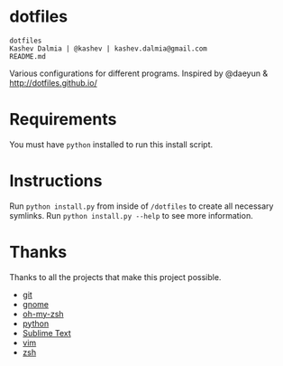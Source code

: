 dotfiles
========

    dotfiles
    Kashev Dalmia | @kashev | kashev.dalmia@gmail.com
    README.md

Various configurations for different programs. Inspired by @daeyun & http://dotfiles.github.io/

# Requirements
You must have `python` installed to run this install script.

# Instructions
Run `python install.py` from inside of `/dotfiles` to create all necessary symlinks. Run `python install.py --help` to see more information.

# Thanks
Thanks to all the projects that make this project possible.
- [git](http://git-scm.com/)
- [gnome](http://www.gnome.org/)
- [oh-my-zsh](https://github.com/robbyrussell/oh-my-zsh)
- [python](https://www.python.org/)
- [Sublime Text](http://www.sublimetext.com/)
- [vim](http://www.vim.org/)
- [zsh](http://www.zsh.org/)

